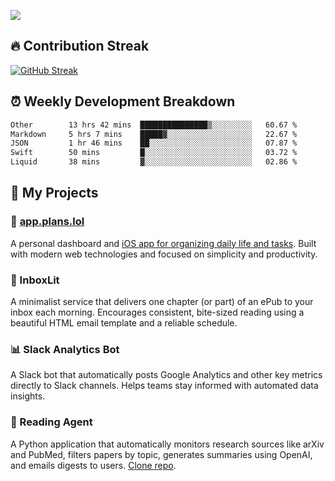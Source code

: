 ![](http://github-profile-summary-cards.vercel.app/api/cards/profile-details?username=sivori&theme=nightowl)

## 🔥 Contribution Streak
[![GitHub Streak](https://github-readme-streak-stats-murex-one.vercel.app?user=sivori&theme=nightowl&hide_border=true&card_width=700&card_height=200&ring=EBE011&fire=EB9B1B)](https://git.io/streak-stats)

## ⏰ Weekly Development Breakdown
<!--START_SECTION:waka-->

```txt
Other        13 hrs 42 mins  ███████████████▒░░░░░░░░░   60.67 %
Markdown     5 hrs 7 mins    █████▓░░░░░░░░░░░░░░░░░░░   22.67 %
JSON         1 hr 46 mins    ██░░░░░░░░░░░░░░░░░░░░░░░   07.87 %
Swift        50 mins         █░░░░░░░░░░░░░░░░░░░░░░░░   03.72 %
Liquid       38 mins         ▓░░░░░░░░░░░░░░░░░░░░░░░░   02.86 %
```

<!--END_SECTION:waka-->

## 🚀 My Projects

### 📱 [app.plans.lol](https://app.plans.lol)
A personal dashboard and [iOS app for organizing daily life and tasks](https://apps.apple.com/us/app/plans-lol/id6703607762). Built with modern web technologies and focused on simplicity and productivity.

### 📘 InboxLit

A minimalist service that delivers one chapter (or part) of an ePub to your inbox each morning. Encourages consistent, bite-sized reading using a beautiful HTML email template and a reliable schedule.

### 📊 Slack Analytics Bot
A Slack bot that automatically posts Google Analytics and other key metrics directly to Slack channels. Helps teams stay informed with automated data insights.

### 🤖 Reading Agent

A Python application that automatically monitors research sources like arXiv and PubMed, filters papers by topic, generates summaries using OpenAI, and emails digests to users. [Clone repo](https://github.com/mentarch/reading-agent).

